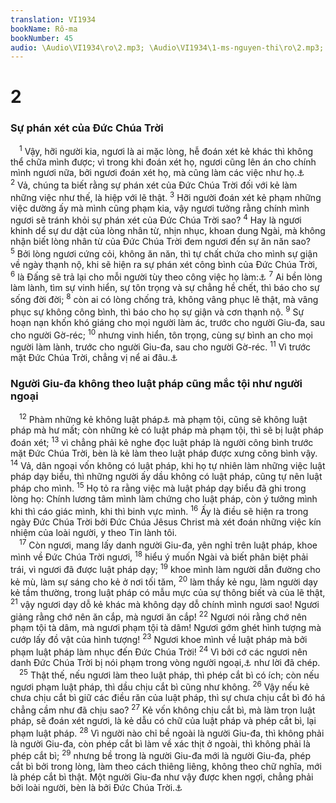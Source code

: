 ```yaml
---
translation: VI1934
bookName: Rô-ma 
bookNumber: 45
audio: \Audio\VI1934\ro\2.mp3; \Audio\VI1934\1-ms-nguyen-thi\ro\2.mp3; \Audio\VI1934\2-ms-david-dong\ro\2.mp3
---
```


<div class="title"><h1>2</h1><h3>Sự phán xét của Đức Chúa Trời</h3></div>
<span class="verse ro_2_1"> <sup>1</sup> Vậy, hỡi người kia, ngươi là ai mặc lòng, hễ đoán xét kẻ khác thì không thể chữa mình được; vì trong khi đoán xét họ, ngươi cũng lên án cho chính mình ngươi nữa, bởi ngươi đoán xét họ, mà cũng làm các việc như họ.<a data-toggle="tooltip" data-placement="bottom" title="Mat 7:1; Lu 6:37">⚓</a></span>
<span class="verse ro_2_2"><sup>2</sup> Vả, chúng ta biết rằng sự phán xét của Đức Chúa Trời đối với kẻ làm những việc như thế, là hiệp với lẽ thật. </span>
<span class="verse ro_2_3"><sup>3</sup> Hỡi người đoán xét kẻ phạm những việc dường ấy mà mình cũng phạm kia, vậy ngươi tưởng rằng chính mình ngươi sẽ tránh khỏi sự phán xét của Đức Chúa Trời sao? </span>
<span class="verse ro_2_4"><sup>4</sup> Hay là ngươi khinh dể sự dư dật của lòng nhân từ, nhịn nhục, khoan dung Ngài, mà không nhận biết lòng nhân từ của Đức Chúa Trời đem ngươi đến sự ăn năn sao? </span>
<span class="verse ro_2_5"><sup>5</sup> Bởi lòng ngươi cứng cỏi, không ăn năn, thì tự chất chứa cho mình sự giận về ngày thạnh nộ, khi sẽ hiện ra sự phán xét công bình của Đức Chúa Trời, </span>
<span class="verse ro_2_6"><sup>6</sup> là Đấng sẽ trả lại cho mỗi người tùy theo công việc họ làm:<a data-toggle="tooltip" data-placement="bottom" title="Thi 62:12; Ch 24:12">⚓</a></span>
<span class="verse ro_2_7"><sup>7</sup> Ai bền lòng làm lành, tìm sự vinh hiển, sự tôn trọng và sự chẳng hề chết, thì báo cho sự sống đời đời; </span>
<span class="verse ro_2_8"><sup>8</sup> còn ai có lòng chống trả, không vâng phục lẽ thật, mà vâng phục sự không công bình, thì báo cho họ sự giận và cơn thạnh nộ. </span>
<span class="verse ro_2_9"><sup>9</sup> Sự hoạn nạn khốn khó giáng cho mọi người làm ác, trước cho người Giu-đa, sau cho người Gờ-réc; </span>
<span class="verse ro_2_10"><sup>10</sup> nhưng vinh hiển, tôn trọng, cùng sự bình an cho mọi người làm lành, trước cho người Giu-đa, sau cho người Gờ-réc. </span>
<span class="verse ro_2_11"><sup>11</sup> Vì trước mặt Đức Chúa Trời, chẳng vị nể ai đâu.<a data-toggle="tooltip" data-placement="bottom" title="Phu 10:17">⚓</a><br/></span>
<div class="title"><h3>Người Giu-đa không theo luật pháp cũng mắc tội như người ngoại</h3></div>
<span class="verse ro_2_12"> <sup>12</sup> Phàm những kẻ không luật pháp<a data-toggle="tooltip" data-placement="bottom" title="Nt: luật pháp Môi-se">⚓</a> mà phạm tội, cũng sẽ không luật pháp mà hư mất; còn những kẻ có luật pháp mà phạm tội, thì sẽ bị luật pháp đoán xét; </span>
<span class="verse ro_2_13"><sup>13</sup> vì chẳng phải kẻ nghe đọc luật pháp là người công bình trước mặt Đức Chúa Trời, bèn là kẻ làm theo luật pháp được xưng công bình vậy. </span>
<span class="verse ro_2_14"><sup>14</sup> Vả, dân ngoại vốn không có luật pháp, khi họ tự nhiên làm những việc luật pháp dạy biểu, thì những người ấy dầu không có luật pháp, cũng tự nên luật pháp cho mình. </span>
<span class="verse ro_2_15"><sup>15</sup> Họ tỏ ra rằng việc mà luật pháp dạy biểu đã ghi trong lòng họ: Chính lương tâm mình làm chứng cho luật pháp, còn ý tưởng mình khi thì cáo giác mình, khi thì binh vực mình. </span>
<span class="verse ro_2_16"><sup>16</sup> Ấy là điều sẽ hiện ra trong ngày Đức Chúa Trời bởi Đức Chúa Jêsus Christ mà xét đoán những việc kín nhiệm của loài người, y theo Tin lành tôi. <br/></span>
<span class="verse ro_2_17"> <sup>17</sup> Còn ngươi, mang lấy danh người Giu-đa, yên nghỉ trên luật pháp, khoe mình về Đức Chúa Trời ngươi, </span>
<span class="verse ro_2_18"><sup>18</sup> hiểu ý muốn Ngài và biết phân biệt phải trái, vì ngươi đã được luật pháp dạy; </span>
<span class="verse ro_2_19"><sup>19</sup> khoe mình làm người dẫn đường cho kẻ mù, làm sự sáng cho kẻ ở nơi tối tăm, </span>
<span class="verse ro_2_20"><sup>20</sup> làm thầy kẻ ngu, làm người dạy kẻ tầm thường, trong luật pháp có mẫu mực của sự thông biết và của lẽ thật, </span>
<span class="verse ro_2_21"><sup>21</sup> vậy ngươi dạy dỗ kẻ khác mà không dạy dỗ chính mình ngươi sao! Ngươi giảng rằng chớ nên ăn cắp, mà ngươi ăn cắp! </span>
<span class="verse ro_2_22"><sup>22</sup> Ngươi nói rằng chớ nên phạm tội tà dâm, mà ngươi phạm tội tà dâm! Ngươi gớm ghét hình tượng mà cướp lấy đồ vật của hình tượng! </span>
<span class="verse ro_2_23"><sup>23</sup> Ngươi khoe mình về luật pháp mà bởi phạm luật pháp làm nhục đến Đức Chúa Trời! </span>
<span class="verse ro_2_24"><sup>24</sup> Vì bởi cớ các ngươi nên danh Đức Chúa Trời bị nói phạm trong vòng người ngoại,<a data-toggle="tooltip" data-placement="bottom" title="Es 52:5; Exe 36:22">⚓</a> như lời đã chép. <br/></span>
<span class="verse ro_2_25"> <sup>25</sup> Thật thế, nếu ngươi làm theo luật pháp, thì phép cắt bì có ích; còn nếu ngươi phạm luật pháp, thì dầu chịu cắt bì cũng như không. </span>
<span class="verse ro_2_26"><sup>26</sup> Vậy nếu kẻ chưa chịu cắt bì giữ các điều răn của luật pháp, thì sự chưa chịu cắt bì đó há chẳng cầm như đã chịu sao? </span>
<span class="verse ro_2_27"><sup>27</sup> Kẻ vốn không chịu cắt bì, mà làm trọn luật pháp, sẽ đoán xét ngươi, là kẻ dẫu có chữ của luật pháp và phép cắt bì, lại phạm luật pháp. </span>
<span class="verse ro_2_28"><sup>28</sup> Vì người nào chỉ bề ngoài là người Giu-đa, thì không phải là người Giu-đa, còn phép cắt bì làm về xác thịt ở ngoài, thì không phải là phép cắt bì; </span>
<span class="verse ro_2_29"><sup>29</sup> nhưng bề trong là người Giu-đa mới là người Giu-đa, phép cắt bì bởi trong lòng, làm theo cách thiêng liêng, không theo chữ nghĩa, mới là phép cắt bì thật. Một người Giu-đa như vậy được khen ngợi, chẳng phải bởi loài người, bèn là bởi Đức Chúa Trời.<a data-toggle="tooltip" data-placement="bottom" title="Phu 30:6">⚓</a><br/></span>
